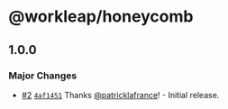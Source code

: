 # @workleap/honeycomb

## 1.0.0

### Major Changes

- [#2](https://github.com/gsoft-inc/wl-honeycomb-web/pull/2) [`4af1451`](https://github.com/gsoft-inc/wl-honeycomb-web/commit/4af145152fcefa651ef44df13013b77d7157caca) Thanks [@patricklafrance](https://github.com/patricklafrance)! - Initial release.
